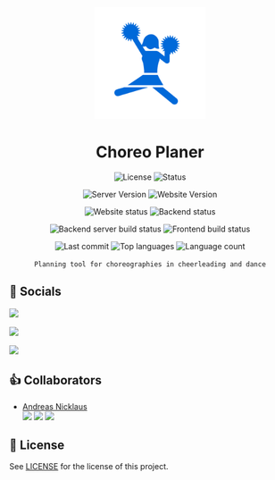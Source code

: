 <div align="center">
<img src="app/public/Icon.png/" width="200" alt="Cheerleaderin-Icon">

# Choreo Planer

![License](https://img.shields.io/github/license/andreasnicklaus/cheer-choreo-tool?style=for-the-badge)
![Status](https://img.shields.io/badge/In_Development-ffb02e?style=for-the-badge&logo=checkmarx&logoColor=white&label=status)

![Server Version](https://img.shields.io/github/package-json/v/andreasnicklaus/cheer-choreo-tool?filename=server%2Fpackage.json&style=for-the-badge&label=Server%20Version)
![Website Version](https://img.shields.io/github/package-json/v/andreasnicklaus/cheer-choreo-tool?filename=app%2Fpackage.json&style=for-the-badge&label=Website%20Version)

![Website status](https://img.shields.io/website?url=https%3A%2F%2Fwww.choreo-planer.de&style=for-the-badge)
![Backend status](https://img.shields.io/website?url=https%3A%2F%2Fapi.choreo-planer.de&style=for-the-badge&label=Backend)

![Backend server build status](https://img.shields.io/github/actions/workflow/status/andreasnicklaus/cheer-choreo-tool/docker-server-image.yml?style=for-the-badge&logo=docker&logoColor=white&label=Backend%20Build%20(Server))
![Frontend build status](https://img.shields.io/github/actions/workflow/status/andreasnicklaus/cheer-choreo-tool/pages.yml?style=for-the-badge&logo=githubactions&logoColor=white&label=Frontend%20Build)

![Last commit](https://img.shields.io/github/last-commit/andreasnicklaus/cheer-choreo-tool?style=for-the-badge)
![Top languages](https://img.shields.io/github/languages/top/andreasnicklaus/cheer-choreo-tool?style=for-the-badge)
![Language count](https://img.shields.io/github/languages/count/andreasnicklaus/cheer-choreo-tool?style=for-the-badge)


`Planning tool for choreographies in cheerleading and dance`

</div>

## :iphone: Socials

[![](https://img.shields.io/badge/Follow%20on%20Instagram-E4405F?style=for-the-badge&logo=instagram&logoColor=white)](https://www.instagram.com/choreoplaner)

[![](https://img.shields.io/badge/Follow%20on%20Facebook-1877F2?style=for-the-badge&logo=facebook&logoColor=white)](https://www.facebook.com/profile.php?id=61569374878534)

[![](https://img.shields.io/badge/Visit%20our%20Website-orange?style=for-the-badge&logo=googlechrome&logoColor=white)](https://www.choreo-planer.de)

## :+1: Collaborators

- [Andreas Nicklaus](https://github.com/andreasnicklaus) <br/> [![](https://img.shields.io/badge/LinkedIn-0077B5?style=for-the-badge&logo=linkedin&logoColor=white)](https://www.linkedin.com/in/andreasnicklaus/) [![](https://img.shields.io/badge/GitHub-100000?style=for-the-badge&logo=github&logoColor=white)](https://github.com/andreasnicklaus) [![](https://img.shields.io/badge/Instagram-E4405F?style=for-the-badge&logo=instagram&logoColor=white)](https://www.instagram.com/andreasnicklaus)

## :scroll: License

See [LICENSE](LICENSE) for the license of this project.
